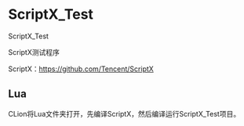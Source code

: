 # ScriptX_Test
ScriptX_Test

ScriptX测试程序

ScriptX：https://github.com/Tencent/ScriptX

## Lua

CLion将Lua文件夹打开，先编译ScriptX，然后编译运行ScriptX_Test项目。
